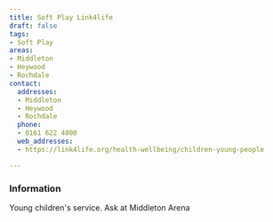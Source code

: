 ```yaml
---
title: Soft Play Link4life
draft: false
tags:
- Soft Play
areas:
- Middleton
- Heywood
- Rochdale
contact:
  addresses:
  - Middleton
  - Heywood
  - Rochdale
  phone:
  - 0161 622 4000
  web_addresses:
  - https://link4life.org/health-wellbeing/children-young-people

---
```


### Information
Young children's service.
Ask at Middleton Arena

